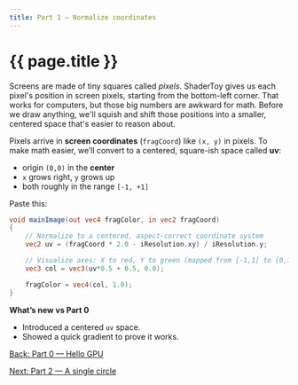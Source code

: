 ```yaml
---
title: Part 1 — Normalize coordinates
---
```

# {{ page.title }}

Screens are made of tiny squares called *pixels*. ShaderToy gives us each pixel's position in screen pixels, starting from the bottom-left corner. That works for computers, but those big numbers are awkward for math. Before we draw anything, we'll squish and shift those positions into a smaller, centered space that's easier to reason about.

Pixels arrive in **screen coordinates** (`fragCoord`) like `(x, y)` in pixels. To make math easier, we’ll convert to a centered, square-ish space called **uv**:

* origin `(0,0)` in the **center**
* `x` grows right, `y` grows up
* both roughly in the range `[-1, +1]`

Paste this:

```glsl
void mainImage(out vec4 fragColor, in vec2 fragCoord)
{
    // Normalize to a centered, aspect-correct coordinate system
    vec2 uv = (fragCoord * 2.0 - iResolution.xy) / iResolution.y;

    // Visualize axes: X to red, Y to green (mapped from [-1,1] to [0,1])
    vec3 col = vec3(uv*0.5 + 0.5, 0.0);

    fragColor = vec4(col, 1.0);
}
```

**What’s new vs Part 0**

* Introduced a centered `uv` space.
* Showed a quick gradient to prove it works.

[Back: Part 0 — Hello GPU](part00_hello_gpu.md)

[Next: Part 2 — A single circle](part02_single_circle.md)
